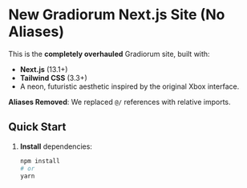 # New Gradiorum Next.js Site (No Aliases)

This is the **completely overhauled** Gradiorum site, built with:
- **Next.js** (13.1+)
- **Tailwind CSS** (3.3+)
- A neon, futuristic aesthetic inspired by the original Xbox interface.

**Aliases Removed**: We replaced `@/` references with relative imports.

## Quick Start

1. **Install** dependencies:
   ```bash
   npm install
   # or
   yarn
